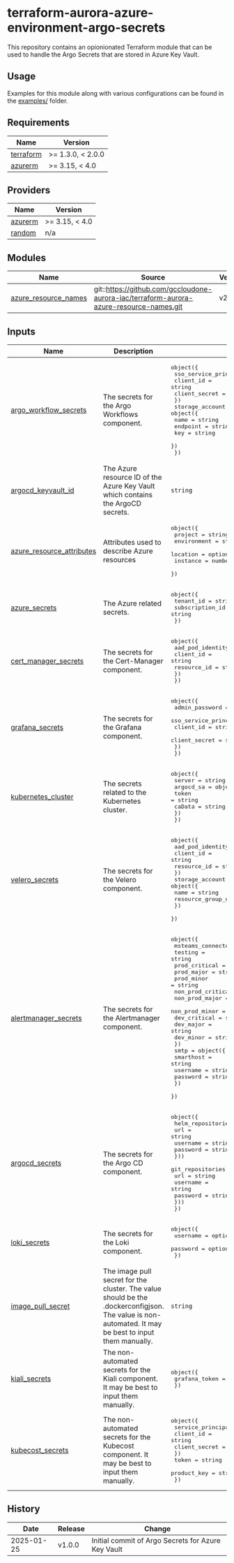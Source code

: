 # terraform-aurora-azure-environment-argo-secrets

This repository contains an opionionated Terraform module that can be used to handle the Argo Secrets that are stored in Azure Key Vault.

## Usage

Examples for this module along with various configurations can be found in the [examples/](examples/) folder.

<!-- BEGIN_TF_DOCS -->
## Requirements

| Name | Version |
|------|---------|
| <a name="requirement_terraform"></a> [terraform](#requirement\_terraform) | >= 1.3.0, < 2.0.0 |
| <a name="requirement_azurerm"></a> [azurerm](#requirement\_azurerm) | >= 3.15, < 4.0 |

## Providers

| Name | Version |
|------|---------|
| <a name="provider_azurerm"></a> [azurerm](#provider\_azurerm) | >= 3.15, < 4.0 |
| <a name="provider_random"></a> [random](#provider\_random) | n/a |

## Modules

| Name | Source | Version |
|------|--------|---------|
| <a name="module_azure_resource_names"></a> [azure\_resource\_names](#module\_azure\_resource\_names) | git::https://github.com/gccloudone-aurora-iac/terraform-aurora-azure-resource-names.git | v2.0.0 |

## Inputs

| Name | Description | Type | Default | Required |
|------|-------------|------|---------|:--------:|
| <a name="input_argo_workflow_secrets"></a> [argo\_workflow\_secrets](#input\_argo\_workflow\_secrets) | The secrets for the Argo Workflows component. | <pre>object({<br>    sso_service_principal = object({<br>      client_id     = string<br>      client_secret = string<br>    })<br>    storage_account = object({<br>      name     = string<br>      endpoint = string<br>      key      = string<br>    })<br>  })</pre> | n/a | yes |
| <a name="input_argocd_keyvault_id"></a> [argocd\_keyvault\_id](#input\_argocd\_keyvault\_id) | The Azure resource ID of the Azure Key Vault which contains the ArgoCD secrets. | `string` | n/a | yes |
| <a name="input_azure_resource_attributes"></a> [azure\_resource\_attributes](#input\_azure\_resource\_attributes) | Attributes used to describe Azure resources | <pre>object({<br>    project     = string<br>    environment = string<br>    location    = optional(string, "Canada Central")<br>    instance    = number<br>  })</pre> | n/a | yes |
| <a name="input_azure_secrets"></a> [azure\_secrets](#input\_azure\_secrets) | The Azure related secrets. | <pre>object({<br>    tenant_id       = string<br>    subscription_id = string<br>  })</pre> | n/a | yes |
| <a name="input_cert_manager_secrets"></a> [cert\_manager\_secrets](#input\_cert\_manager\_secrets) | The secrets for the Cert-Manager component. | <pre>object({<br>    aad_pod_identity = object({<br>      client_id   = string<br>      resource_id = string<br>    })<br>  })</pre> | n/a | yes |
| <a name="input_grafana_secrets"></a> [grafana\_secrets](#input\_grafana\_secrets) | The secrets for the Grafana component. | <pre>object({<br>    admin_password = optional(string)<br>    sso_service_principal = object({<br>      client_id     = string<br>      client_secret = string<br>    })<br>  })</pre> | n/a | yes |
| <a name="input_kubernetes_cluster"></a> [kubernetes\_cluster](#input\_kubernetes\_cluster) | The secrets related to the Kubernetes cluster. | <pre>object({<br>    server = string<br>    argocd_sa = object({<br>      token  = string<br>      caData = string<br>    })<br>  })</pre> | n/a | yes |
| <a name="input_velero_secrets"></a> [velero\_secrets](#input\_velero\_secrets) | The secrets for the Velero component. | <pre>object({<br>    aad_pod_identity = object({<br>      client_id   = string<br>      resource_id = string<br>    })<br>    storage_account = object({<br>      name                = string<br>      resource_group_name = string<br>    })<br>  })</pre> | n/a | yes |
| <a name="input_alertmanager_secrets"></a> [alertmanager\_secrets](#input\_alertmanager\_secrets) | The secrets for the Alertmanager component. | <pre>object({<br>    msteams_connector = object({<br>      testing           = string<br>      prod_critical     = string<br>      prod_major        = string<br>      prod_minor        = string<br>      non_prod_critical = string<br>      non_prod_major    = string<br>      non_prod_minor    = string<br>      dev_critical      = string<br>      dev_major         = string<br>      dev_minor         = string<br>    })<br>    smtp = object({<br>      smarthost = string<br>      username  = string<br>      password  = string<br>    })<br>  })</pre> | `null` | no |
| <a name="input_argocd_secrets"></a> [argocd\_secrets](#input\_argocd\_secrets) | The secrets for the Argo CD component. | <pre>object({<br>    helm_repositories = map(object({<br>      url      = string<br>      username = string<br>      password = string<br>    }))<br>    git_repositories = map(object({<br>      url      = string<br>      username = string<br>      password = string<br>    }))<br>  })</pre> | <pre>{<br>  "git_repositories": {},<br>  "helm_repositories": {}<br>}</pre> | no |
| <a name="input_loki_secrets"></a> [loki\_secrets](#input\_loki\_secrets) | The secrets for the Loki component. | <pre>object({<br>    username = optional(string, "loki-ingest")<br>    password = optional(string)<br>  })</pre> | <pre>{<br>  "password": null,<br>  "username": "loki-ingest"<br>}</pre> | no |
| <a name="input_image_pull_secret"></a> [image\_pull\_secret](#input\_image\_pull\_secret) | The image pull secret for the cluster. The value should be the .dockerconfigjson. The value is non-automated. It may be best to input them manually. | `string` | `null` | no |
| <a name="input_kiali_secrets"></a> [kiali\_secrets](#input\_kiali\_secrets) | The non-automated secrets for the Kiali component. It may be best to input them manually. | <pre>object({<br>    grafana_token = string<br>  })</pre> | `null` | no |
| <a name="input_kubecost_secrets"></a> [kubecost\_secrets](#input\_kubecost\_secrets) | The non-automated secrets for the Kubecost component. It may be best to input them manually. | <pre>object({<br>    service_principal = object({<br>      client_id     = string<br>      client_secret = string<br>    })<br>    token       = string<br>    product_key = string<br>  })</pre> | `null` | no |


<!-- END_TF_DOCS -->

## History

| Date       | Release | Change                                                                                                           |
| ---------- | ------- | ---------------------------------------------------------------------------------------------------------------- |
| 2025-01-25 | v1.0.0  | Initial commit of Argo Secrets for Azure Key Vault                                                               |
